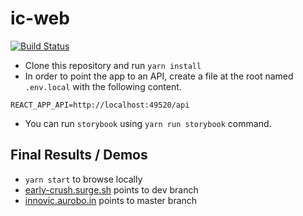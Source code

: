 # ic-web

[![Build Status](https://travis-ci.org/redsoftware-hq/ic-web.svg?branch=master)](https://travis-ci.org/redsoftware-hq/ic-web)

* Clone this repository and run `yarn install`
* In order to point the app to an API, create a file at the root named `.env.local` with the following content.

```local
REACT_APP_API=http://localhost:49520/api
```

* You can run `storybook` using `yarn run storybook` command.

## Final Results / Demos

* `yarn start` to browse locally
* [early-crush.surge.sh](early-crush.surge.sh) points to dev branch
* [innovic.aurobo.in](innovic.aurobo.in) points to master branch
